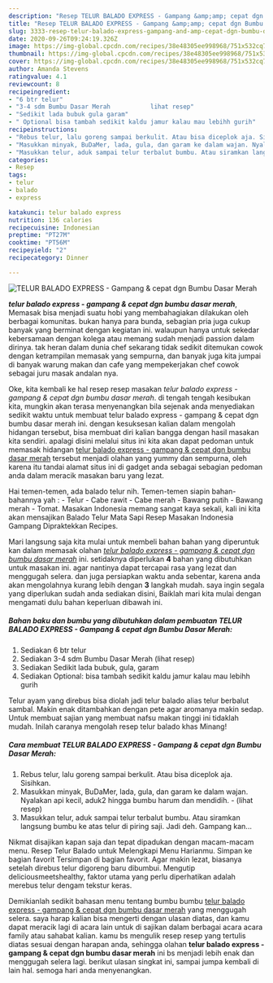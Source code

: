 ```yaml
---
description: "Resep TELUR BALADO EXPRESS - Gampang &amp;amp; cepat dgn Bumbu Dasar Merah yang mudah"
title: "Resep TELUR BALADO EXPRESS - Gampang &amp;amp; cepat dgn Bumbu Dasar Merah yang mudah"
slug: 3333-resep-telur-balado-express-gampang-and-amp-cepat-dgn-bumbu-dasar-merah-yang-mudah
date: 2020-09-26T09:24:19.326Z
image: https://img-global.cpcdn.com/recipes/38e48305ee998968/751x532cq70/telur-balado-express-gampang-cepat-dgn-bumbu-dasar-merah-foto-resep-utama.jpg
thumbnail: https://img-global.cpcdn.com/recipes/38e48305ee998968/751x532cq70/telur-balado-express-gampang-cepat-dgn-bumbu-dasar-merah-foto-resep-utama.jpg
cover: https://img-global.cpcdn.com/recipes/38e48305ee998968/751x532cq70/telur-balado-express-gampang-cepat-dgn-bumbu-dasar-merah-foto-resep-utama.jpg
author: Amanda Stevens
ratingvalue: 4.1
reviewcount: 8
recipeingredient:
- "6 btr telur"
- "3-4 sdm Bumbu Dasar Merah           lihat resep"
- "Sedikit lada bubuk gula garam"
- " Optional bisa tambah sedikit kaldu jamur kalau mau lebihh gurih"
recipeinstructions:
- "Rebus telur, lalu goreng sampai berkulit. Atau bisa diceplok aja. Sisihkan."
- "Masukkan minyak, BuDaMer, lada, gula, dan garam ke dalam wajan. Nyalakan api kecil, aduk2 hingga bumbu harum dan mendidih.           (lihat resep)"
- "Masukkan telur, aduk sampai telur terbalut bumbu. Atau siramkan langsung bumbu ke atas telur di piring saji. Jadi deh. Gampang kan..."
categories:
- Resep
tags:
- telur
- balado
- express

katakunci: telur balado express 
nutrition: 136 calories
recipecuisine: Indonesian
preptime: "PT27M"
cooktime: "PT56M"
recipeyield: "2"
recipecategory: Dinner

---
```



![TELUR BALADO EXPRESS - Gampang &amp; cepat dgn Bumbu Dasar Merah](https://img-global.cpcdn.com/recipes/38e48305ee998968/751x532cq70/telur-balado-express-gampang-cepat-dgn-bumbu-dasar-merah-foto-resep-utama.jpg)

<b><i>telur balado express - gampang &amp; cepat dgn bumbu dasar merah</i></b>, Memasak bisa menjadi suatu hobi yang membahagiakan dilakukan oleh berbagai komunitas. bukan hanya para bunda, sebagian pria juga cukup banyak yang berminat dengan kegiatan ini. walaupun hanya untuk sekedar kebersamaan dengan kolega atau memang sudah menjadi passion dalam dirinya. tak heran dalam dunia chef sekarang tidak sedikit ditemukan cowok dengan ketrampilan memasak yang sempurna, dan banyak juga kita jumpai di banyak warung makan dan cafe yang mempekerjakan chef cowok sebagai juru masak andalan nya.

Oke, kita kembali ke hal resep resep masakan <i>telur balado express - gampang &amp; cepat dgn bumbu dasar merah</i>. di tengah tengah kesibukan kita, mungkin akan terasa menyenangkan bila sejenak anda menyediakan sedikit waktu untuk membuat telur balado express - gampang &amp; cepat dgn bumbu dasar merah ini. dengan kesuksesan kalian dalam mengolah hidangan tersebut, bisa membuat diri kalian bangga dengan hasil masakan kita sendiri. apalagi disini melalui situs ini kita akan dapat pedoman untuk memasak hidangan <u>telur balado express - gampang &amp; cepat dgn bumbu dasar merah</u> tersebut menjadi olahan yang yummy dan sempurna, oleh karena itu tandai alamat situs ini di gadget anda sebagai sebagian pedoman anda dalam meracik masakan baru yang lezat.

Hai temen-temen, ada balado telur nih. Temen-temen siapin bahan-bahannya yah : - Telur - Cabe rawit - Cabe merah - Bawang putih - Bawang merah - Tomat. Masakan Indonesia memang sangat kaya sekali, kali ini kita akan mensajikan Balado Telur Mata Sapi Resep Masakan Indonesia Gampang Dipraktekkan Recipes.


Mari langsung saja kita mulai untuk membeli bahan bahan yang diperuntuk kan dalam memasak olahan <u><i>telur balado express - gampang &amp; cepat dgn bumbu dasar merah</i></u> ini. setidaknya diperlukan <b>4</b> bahan yang dibutuhkan untuk masakan ini. agar nantinya dapat tercapai rasa yang lezat dan menggugah selera. dan juga persiapkan waktu anda sebentar, karena anda akan mengolahnya kurang lebih dengan <b>3</b> langkah mudah. saya ingin segala yang diperlukan sudah anda sediakan disini, Baiklah mari kita mulai dengan mengamati dulu bahan keperluan dibawah ini.

<!--inarticleads1-->

##### Bahan baku dan bumbu yang dibutuhkan dalam pembuatan TELUR BALADO EXPRESS - Gampang &amp; cepat dgn Bumbu Dasar Merah:

1. Sediakan 6 btr telur
1. Sediakan 3-4 sdm Bumbu Dasar Merah           (lihat resep)
1. Sediakan Sedikit lada bubuk, gula, garam
1. Sediakan  Optional: bisa tambah sedikit kaldu jamur kalau mau lebihh gurih


Telur ayam yang direbus bisa diolah jadi telur balado alias telur berbalut sambal. Makin enak ditambahkan dengan pete agar aromanya makin sedap. Untuk membuat sajian yang membuat nafsu makan tinggi ini tidaklah mudah. Inilah caranya mengolah resep telur balado khas Minang! 

<!--inarticleads2-->

##### Cara membuat TELUR BALADO EXPRESS - Gampang &amp; cepat dgn Bumbu Dasar Merah:

1. Rebus telur, lalu goreng sampai berkulit. Atau bisa diceplok aja. Sisihkan.
1. Masukkan minyak, BuDaMer, lada, gula, dan garam ke dalam wajan. Nyalakan api kecil, aduk2 hingga bumbu harum dan mendidih. -           (lihat resep)
1. Masukkan telur, aduk sampai telur terbalut bumbu. Atau siramkan langsung bumbu ke atas telur di piring saji. Jadi deh. Gampang kan...


Nikmat disajikan kapan saja dan tepat dipadukan dengan macam-macam menu. Resep Telur Balado untuk Melengkapi Menu Harianmu. Simpan ke bagian favorit Tersimpan di bagian favorit. Agar makin lezat, biasanya setelah direbus telur digoreng baru dibumbui. Mengutip deliciousmeetshealthy, faktor utama yang perlu diperhatikan adalah merebus telur dengam tekstur keras. 

Demikianlah sedikit bahasan menu tentang bumbu bumbu <u>telur balado express - gampang &amp; cepat dgn bumbu dasar merah</u> yang menggugah selera. saya harap kalian bisa mengerti dengan ulasan diatas, dan kamu dapat meracik lagi di acara lain untuk di sajikan dalam berbagai acara acara family atau sahabat kalian. kamu bs mengulik resep resep yang tertulis diatas sesuai dengan harapan anda, sehingga olahan <b>telur balado express - gampang &amp; cepat dgn bumbu dasar merah</b> ini bs menjadi lebih enak dan menggugah selera lagi. berikut ulasan singkat ini, sampai jumpa kembali di lain hal. semoga hari anda menyenangkan.
